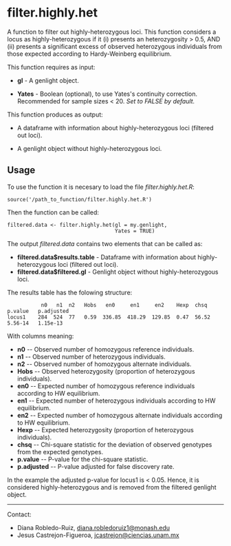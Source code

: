 # filter.highly.het

A function to filter out highly-heterozygous loci. This function considers a locus as highly-heterozygous if it (i) presents an heterozygosity > 0.5, AND (ii) presents a significant excess of observed heterozygous individuals from those expected according to Hardy-Weinberg equilibrium. 

This function requires as input:

- **gl** - A genlight object.

- **Yates** - Boolean (optional), to use Yates's continuity correction. Recommended for sample sizes < 20. *Set to FALSE by default.*

This function produces as output:

- A dataframe with information about highly-heterozygous loci (filtered out loci).

- A genlight object without highly-heterozygous loci.


## Usage

To use the function it is necesary to load the file *filter.highly.het.R*:

```
source('/path_to_function/filter.highly.het.R')
```

Then the function can be called:

```
filtered.data <- filter.highly.het(gl = my.genlight,           
                                   Yates = TRUE) 
```

The output *filtered.data* contains two elements that can be called as:

- **filtered.data$results.table** - Dataframe with information about highly-heterozygous loci (filtered out loci).
- **filtered.data$filtered.gl** - Genlight object without highly-heterozygous loci.

The results table has the folowing structure:

```
           n0   n1  n2   Hobs   en0     en1     en2    Hexp  chsq   p.value   p.adjusted
locus1    284  524  77   0.59  336.85  418.29  129.85  0.47  56.52  5.56-14   1.15e-13
```

With columns meaning:

- **n0** -- Observed number of homozygous reference individuals.
- **n1** -- Observed number of heterozygous individuals.
- **n2** -- Observed number of homozygous alternate individuals.
- **Hobs** -- Observed heterozygosity (proportion of heterozygous individuals).
- **en0** -- Expected number of homozygous reference individuals according to HW equilibrium.
- **en1** -- Expected number of heterozygous individuals according to HW equilibrium.
- **en2** -- Expected number of homozygous alternate individuals according to HW equilibrium.
- **Hexp** -- Expected heterozygosity (proportion of heterozygous individuals).
- **chsq** -- Chi-square statistic for the deviation of observed genotypes from the expected genotypes. 
- **p.value** -- P-value for the chi-square statistic.
- **p.adjusted** -- P-value adjusted for false discovery rate.

In the example the adjusted p-value for locus1 is < 0.05. Hence, it is considered highly-heterozygous and is removed from the filtered genlight object.


---------------------------------------------------------------------------
Contact:
- Diana Robledo-Ruiz, diana.robledoruiz1@monash.edu
- Jesus Castrejon-Figueroa, jcastrejon@ciencias.unam.mx
